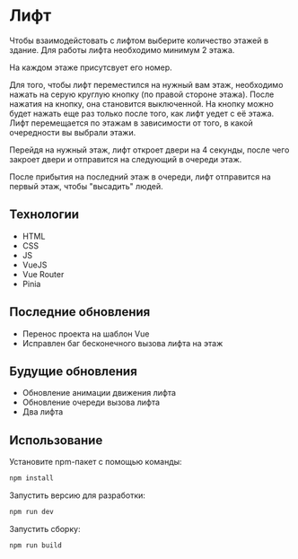 # Лифт
Чтобы взаимодейстовать с лифтом выберите количество этажей в здание. Для работы лифта необходимо минимум 2 этажа.

На каждом этаже присутсвует его номер. 

Для того, чтобы лифт переместился на нужный вам этаж, необходимо нажать на серую круглую кнопку (по правой стороне этажа).
После нажатия на кнопку, она становится выключенной. На кнопку можно будет нажать еще раз только после того, как лифт уедет с её этажа. 
Лифт перемещается по этажам в зависимости от того, в какой очередности вы выбрали этажи.

Перейдя на нужный этаж, лифт откроет двери на 4 секунды, после чего закроет двери и отправится на следующий в очереди этаж.

После прибытия на последний этаж в очереди, лифт отправится на первый этаж, чтобы "высадить" людей.

## Технологии
- HTML
- CSS
- JS
- VueJS
- Vue Router
- Pinia

## Последние обновления
- Перенос проекта на шаблон Vue
- Исправлен баг бесконечного вызова лифта на этаж

## Будущие обновления
- Обновление анимации движения лифта
- Обновление очереди вызова лифта
- Два лифта

## Использование
Установите npm-пакет с помощью команды:
```sh
npm install
``` 

Запустить версию для разработки:
```sh
npm run dev
``` 

Запустить сборку:
```sh
npm run build
``` 